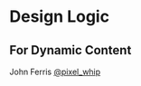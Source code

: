 # Design Logic
## For Dynamic Content
<p>John Ferris <a href="https://twitter.com/pixel_whip" class="link--twitter"><i class="ss-twitter ss-social"></i> @pixel_whip</a></p>
